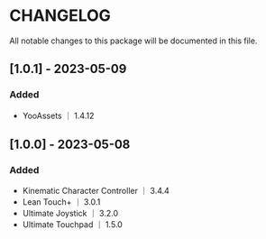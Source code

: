 # CHANGELOG

All notable changes to this package will be documented in this file.


## [1.0.1] - 2023-05-09

### Added

- YooAssets ｜ 1.4.12

## [1.0.0] - 2023-05-08

### Added

- Kinematic Character Controller ｜ 3.4.4
- Lean Touch+ ｜ 3.0.1
- Ultimate Joystick ｜ 3.2.0
- Ultimate Touchpad ｜ 1.5.0
